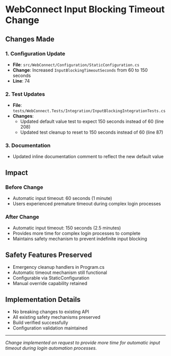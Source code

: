 # WebConnect Input Blocking Timeout Change

## Changes Made

### 1. Configuration Update
- **File**: `src/WebConnect/Configuration/StaticConfiguration.cs`
- **Change**: Increased `InputBlockingTimeoutSeconds` from 60 to 150 seconds
- **Line**: 74

### 2. Test Updates
- **File**: `tests/WebConnect.Tests/Integration/InputBlockingIntegrationTests.cs`
- **Changes**:
  - Updated default value test to expect 150 seconds instead of 60 (line 208)
  - Updated test cleanup to reset to 150 seconds instead of 60 (line 87)

### 3. Documentation
- Updated inline documentation comment to reflect the new default value

## Impact

### Before Change
- Automatic input timeout: 60 seconds (1 minute)
- Users experienced premature timeout during complex login processes

### After Change
- Automatic input timeout: 150 seconds (2.5 minutes)
- Provides more time for complex login processes to complete
- Maintains safety mechanism to prevent indefinite input blocking

## Safety Features Preserved
- Emergency cleanup handlers in Program.cs
- Automatic timeout mechanism still functional
- Configurable via StaticConfiguration
- Manual override capability retained

## Implementation Details
- No breaking changes to existing API
- All existing safety mechanisms preserved
- Build verified successfully
- Configuration validation maintained

---
*Change implemented on request to provide more time for automatic input timeout during login automation processes.* 